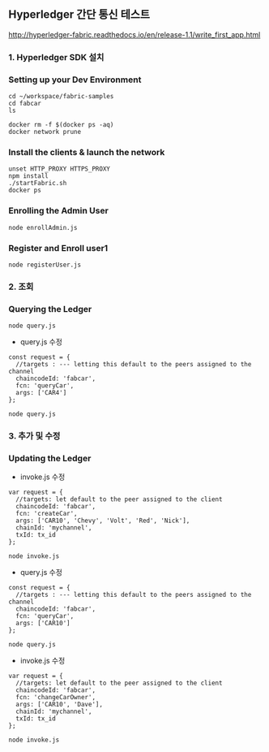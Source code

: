 ## Hyperledger 간단 통신 테스트
http://hyperledger-fabric.readthedocs.io/en/release-1.1/write_first_app.html

### 1. Hyperledger SDK 설치

### Setting up your Dev Environment
```
cd ~/workspace/fabric-samples
cd fabcar
ls
```
```
docker rm -f $(docker ps -aq)
docker network prune
```
### Install the clients & launch the network
```
unset HTTP_PROXY HTTPS_PROXY
npm install
./startFabric.sh
docker ps
```
### Enrolling the Admin User
```
node enrollAdmin.js
```
### Register and Enroll user1
```
node registerUser.js
```

### 2. 조회

### Querying the Ledger
```
node query.js
```
* query.js 수정
```
const request = {
  //targets : --- letting this default to the peers assigned to the channel
  chaincodeId: 'fabcar',
  fcn: 'queryCar',
  args: ['CAR4']
};
```
```
node query.js
```

### 3. 추가 및 수정

### Updating the Ledger
* invoke.js 수정
```
var request = {
  //targets: let default to the peer assigned to the client
  chaincodeId: 'fabcar',
  fcn: 'createCar',
  args: ['CAR10', 'Chevy', 'Volt', 'Red', 'Nick'],
  chainId: 'mychannel',
  txId: tx_id
};
```
```
node invoke.js
```

* query.js 수정
```
const request = {
  //targets : --- letting this default to the peers assigned to the channel
  chaincodeId: 'fabcar',
  fcn: 'queryCar',
  args: ['CAR10']
};
```
```
node query.js
```

* invoke.js 수정
```
var request = {
  //targets: let default to the peer assigned to the client
  chaincodeId: 'fabcar',
  fcn: 'changeCarOwner',
  args: ['CAR10', 'Dave'],
  chainId: 'mychannel',
  txId: tx_id
};
```
```
node invoke.js
```
